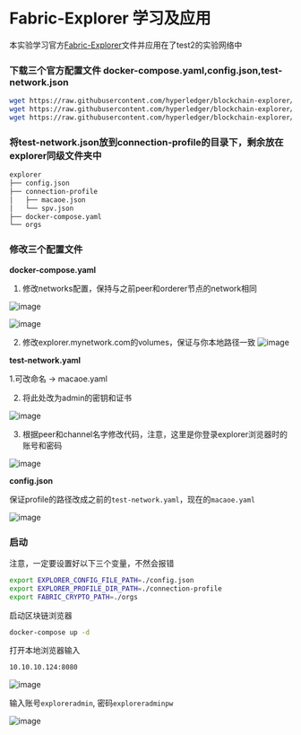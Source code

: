 # Fabric-Explorer 学习及应用

本实验学习官方[Fabric-Explorer](https://github.com/hyperledger-labs/blockchain-explorer)文件并应用在了test2的实验网络中


### 下载三个官方配置文件 docker-compose.yaml,config.json,test-network.json

```bash
wget https://raw.githubusercontent.com/hyperledger/blockchain-explorer/main/examples/net1/config.json
wget https://raw.githubusercontent.com/hyperledger/blockchain-explorer/main/examples/net1/connection-profile/test-network.json -P connection-profile
wget https://raw.githubusercontent.com/hyperledger/blockchain-explorer/main/docker-compose.yaml
```

### 将test-network.json放到connection-profile的目录下，剩余放在explorer同级文件夹中
```bash
explorer
├── config.json
├── connection-profile
│   ├── macaoe.json
│   └── spv.json
├── docker-compose.yaml
└── orgs
```

### 修改三个配置文件

**docker-compose.yaml**

1. 修改networks配置，保持与之前peer和orderer节点的network相同

 ![image](https://user-images.githubusercontent.com/101753393/233938996-0696a9c3-3eb1-42c8-aaad-b48b28b9a4f9.png)
 
 ![image](https://user-images.githubusercontent.com/101753393/233939281-10abdc46-392d-43bc-ac4c-26e0a8e689fb.png)


2. 修改explorer.mynetwork.com的volumes，保证与你本地路径一致
![image](https://user-images.githubusercontent.com/101753393/233939231-d11b180b-a1c8-4ff7-9fa6-24c87472d5b3.png)


**test-network.yaml**

1.可改命名 -> macaoe.yaml

2. 将此处改为admin的密钥和证书

![image](https://user-images.githubusercontent.com/101753393/233940428-0c855830-3075-485a-85a0-281789109fd1.png)


3. 根据peer和channel名字修改代码，注意，这里是你登录explorer浏览器时的账号和密码

![image](https://user-images.githubusercontent.com/101753393/233940316-8fa960fe-9a41-42e8-93ec-0a7eff277d00.png)


**config.json**

保证profile的路径改成之前的`test-network.yaml`，现在的`macaoe.yaml`

![image](https://user-images.githubusercontent.com/101753393/233940625-c798a1e1-9915-4151-8b00-923f820c4c19.png)


### 启动

注意，一定要设置好以下三个变量，不然会报错
```bash
export EXPLORER_CONFIG_FILE_PATH=./config.json
export EXPLORER_PROFILE_DIR_PATH=./connection-profile
export FABRIC_CRYPTO_PATH=./orgs
```

启动区块链浏览器
```bash
docker-compose up -d
```
打开本地浏览器输入
```bash
10.10.10.124:8080
```
![image](https://user-images.githubusercontent.com/101753393/233941684-5a29b91e-9c49-42a1-b071-1d75106b45ed.png)

输入账号`exploreradmin`, 密码`exploreradminpw`

![image](https://user-images.githubusercontent.com/101753393/233941882-6ba35b6d-8928-4ff6-a53a-76e335b7e25c.png)




